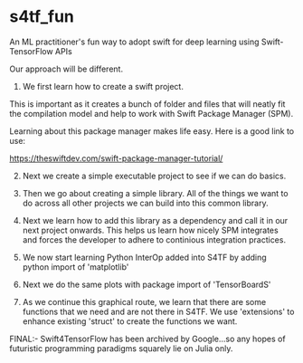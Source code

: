 # s4tf_fun
An ML practitioner's fun way to adopt swift for deep learning using Swift-TensorFlow APIs 

Our approach will be different.

1. We first learn how to create a swift project.

This is important as it creates a bunch of folder and files that will neatly 
fit the compilation model and help to work with Swift Package Manager (SPM).

Learning about this package manager makes life easy.
Here is a good link to use:

https://theswiftdev.com/swift-package-manager-tutorial/


2. Next we create a simple executable project to see if we can do basics.


3. Then we go about creating a simple library.
All of the things we want to do across all other projects we can build into
this common library.

4. Next we learn how to add this library as a dependency and call it in our
next project onwards.
This helps us learn how nicely SPM integrates and forces the developer to
adhere to continious integration practices.

5. We now start learning Python InterOp added into S4TF by adding python 
import of 'matplotlib'

6. Next we do the same plots with package import of 'TensorBoardS'

7. As we continue this graphical route, we learn that there are some functions
that we need and are not there in S4TF. We use 'extensions' to  enhance 
existing 'struct' to create the functions we want.

FINAL:- Swift4TensorFlow has been archived by Google...so any hopes of futuristic programming paradigms squarely lie on Julia only.

